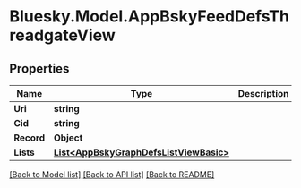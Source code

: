 # Bluesky.Model.AppBskyFeedDefsThreadgateView

## Properties

Name | Type | Description | Notes
------------ | ------------- | ------------- | -------------
**Uri** | **string** |  | [optional] 
**Cid** | **string** |  | [optional] 
**Record** | **Object** |  | [optional] 
**Lists** | [**List&lt;AppBskyGraphDefsListViewBasic&gt;**](AppBskyGraphDefsListViewBasic.md) |  | [optional] 

[[Back to Model list]](../README.md#documentation-for-models) [[Back to API list]](../README.md#documentation-for-api-endpoints) [[Back to README]](../README.md)

